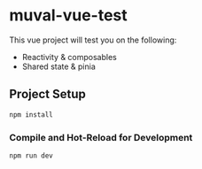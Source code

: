 # muval-vue-test

This vue project will test you on the following:
- Reactivity & composables
- Shared state & pinia

## Project Setup

```sh
npm install
```

### Compile and Hot-Reload for Development

```sh
npm run dev
```
